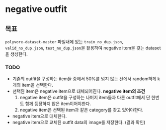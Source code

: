 # negative outfit

## 목표
`polyvore-dataset-master` 파일내에 있는 `train_no_dup.json`, `valid_no_dup.json`, `test_no_dup.json`을 활용하여 negative item을 갖는 dataset을 생성한다.

### TODO
  * 기존의 outfit을 구성하는 item들 중에서 50%를 넘지 않는 선에서 random하게 k개의 item을 선택한다.
  * 선택된 item은 negative item으로 대체되어진다.
    **negative item의 조건**
    1. negative item은 outfit을 구성하는 나머지 item들과 다른 outfit에서 단 한번도 함께 등장하지 않은 item이어야한다.
    2. negative item은 선택된 item과 같은 category를 갖고 있어야한다.
  * negative item으로 대체한다.
  * negative item으로 교체된 outfit data의 image를 저장한다. (결과 확인)

